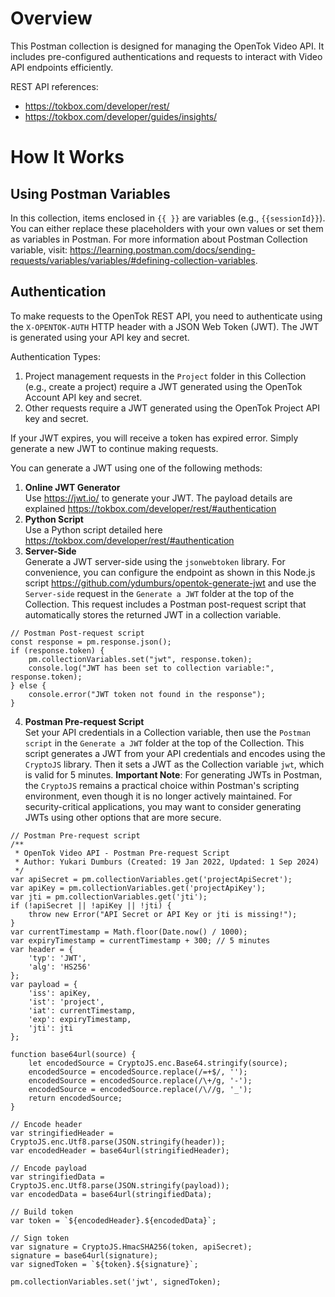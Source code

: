Overview
======================
This Postman collection is designed for managing the OpenTok Video API. It includes pre-configured authentications and requests to interact with Video API endpoints efficiently.

REST API references: 
- https://tokbox.com/developer/rest/
- https://tokbox.com/developer/guides/insights/

How It Works
======================
## **Using Postman Variables**  
In this collection, items enclosed in `{{ }}` are variables (e.g., `{{sessionId}}`). You can either replace these placeholders with your own values or set them as variables in Postman. For more information about Postman Collection variable, visit: https://learning.postman.com/docs/sending-requests/variables/variables/#defining-collection-variables. 

## **Authentication**  
To make requests to the OpenTok REST API, you need to authenticate using the `X-OPENTOK-AUTH` HTTP header with a JSON Web Token (JWT). The JWT is generated using your API key and secret.  

Authentication Types:  
1. Project management requests in the `Project` folder in this Collection (e.g., create a project) require a JWT generated using the OpenTok Account API key and secret.
2. Other requests require a JWT generated using the OpenTok Project API key and secret.

If your JWT expires, you will receive a token has expired error. Simply generate a new JWT to continue making requests.  
  
You can generate a JWT using one of the following methods:  
1. **Online JWT Generator**  
   Use https://jwt.io/ to generate your JWT. The payload details are explained https://tokbox.com/developer/rest/#authentication
2. **Python Script**  
   Use a Python script detailed here https://tokbox.com/developer/rest/#authentication
3. **Server-Side**  
   Generate a JWT server-side using the `jsonwebtoken` library. For convenience, you can configure the endpoint as shown in this Node.js script https://github.com/ydumburs/opentok-generate-jwt and use the `Server-side` request in the `Generate a JWT` folder at the top of the Collection. This request includes a Postman post-request script that automatically stores the returned JWT in a collection variable.
```
// Postman Post-request script
const response = pm.response.json(); 
if (response.token) {
    pm.collectionVariables.set("jwt", response.token); 
    console.log("JWT has been set to collection variable:", response.token);
} else {
    console.error("JWT token not found in the response");
}
```
4. **Postman Pre-request Script**  
   Set your API credentials in a Collection variable, then use the `Postman script` in the `Generate a JWT` folder at the top of the Collection. This script generates a JWT from your API credentials and encodes using the `CryptoJS` library. Then it sets a JWT as the Collection variable `jwt`, which is valid for 5 minutes. **Important Note**: For generating JWTs in Postman, the `CryptoJS` remains a practical choice within Postman's scripting environment, even though it is no longer actively maintained. For security-critical applications, you may want to consider generating JWTs using other options that are more secure.
```
// Postman Pre-request script
/**
 * OpenTok Video API - Postman Pre-request Script
 * Author: Yukari Dumburs (Created: 19 Jan 2022, Updated: 1 Sep 2024)
 */
var apiSecret = pm.collectionVariables.get('projectApiSecret');
var apiKey = pm.collectionVariables.get('projectApiKey');
var jti = pm.collectionVariables.get('jti');
if (!apiSecret || !apiKey || !jti) {
    throw new Error("API Secret or API Key or jti is missing!");
}
var currentTimestamp = Math.floor(Date.now() / 1000);
var expiryTimestamp = currentTimestamp + 300; // 5 minutes
var header = {
    'typ': 'JWT',
    'alg': 'HS256'
};
var payload = {
    'iss': apiKey,
    'ist': 'project',
    'iat': currentTimestamp,
    'exp': expiryTimestamp,
    'jti': jti
};

function base64url(source) {
    let encodedSource = CryptoJS.enc.Base64.stringify(source);
    encodedSource = encodedSource.replace(/=+$/, '');
    encodedSource = encodedSource.replace(/\+/g, '-');
    encodedSource = encodedSource.replace(/\//g, '_');
    return encodedSource;
}

// Encode header
var stringifiedHeader = CryptoJS.enc.Utf8.parse(JSON.stringify(header));
var encodedHeader = base64url(stringifiedHeader);

// Encode payload
var stringifiedData = CryptoJS.enc.Utf8.parse(JSON.stringify(payload));
var encodedData = base64url(stringifiedData);

// Build token
var token = `${encodedHeader}.${encodedData}`;

// Sign token
var signature = CryptoJS.HmacSHA256(token, apiSecret);
signature = base64url(signature);
var signedToken = `${token}.${signature}`;

pm.collectionVariables.set('jwt', signedToken);
```


